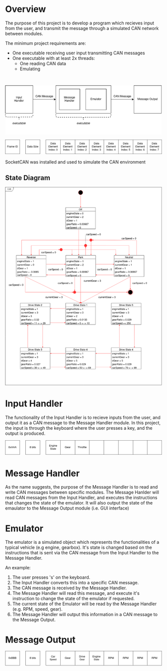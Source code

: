 # Overview
The purpose of this project is to develop a program which recieves input from the user, and transmit the message through a simulated CAN network between modules.

The minimum project requirements are:
- One executable receiving user input transmitting CAN messages
- One executable with at least 2x threads:
  - One reading CAN data
  - Emulating

<p>&nbsp;</p>

![Project_Deliverables](https://github.com/MatthewYung0/volvo-boot-camp-2022-smokey-lab/blob/master/docs/Project%20Requirements.png)

![Project_Deliverables](https://github.com/MatthewYung0/volvo-boot-camp-2022-smokey-lab/blob/master/docs/Frame_Overview.png)

SocketCAN was installed and used to simulate the CAN environment

## State Diagram
![State_Diagram](https://github.com/MatthewYung0/volvo-boot-camp-2022-smokey-lab/blob/master/docs/State%20Diagram%20(Rev%202).png)


# Input Handler
The functionality of the Input Handler is to recieve inputs from the user, and output it as a CAN message to the Message Handler module. In this project, the input is through the keyboard where the user presses a key, and the output is produced.

![Input_Handler](https://github.com/MatthewYung0/volvo-boot-camp-2022-smokey-lab/blob/master/docs/Output_Frame_Input_Handler.png)

# Message Handler
As the name suggests, the purpose of the Message Handler is to read and write CAN messages between specific modules.
The Message Hanlder will read CAN messages from the Input Handler, and executes the instructions that changes the state of the emulator.
It will also output the state of the emaulator to the Message Output module (i.e. GUI interface)

# Emulator
The emulator is a simulated object which represents the functionalities of a typical vehicle (e.g engine, gearbox). It's state is changed based on the instructions that is sent via the CAN message from the Input Handler to the Message Handler.

An example:
1) The user presses 's' on the keyboard.
2) The Input Handler converts this into a specific CAN message.
3) The CAN message is received by the Message Handler.
4) The Message Handler will read this message, and execute it's instruction to change the state of the emulator if requested.
5) The current state of the Emulator will be read by the Message Handler (e.g. RPM, speed, gear).
6) The Message Handler will output this information in a CAN message to the Message Output.

# Message Output

![Project_Deliverables](https://github.com/MatthewYung0/volvo-boot-camp-2022-smokey-lab/blob/master/docs/Input_Frame_Output_Handler.png)
